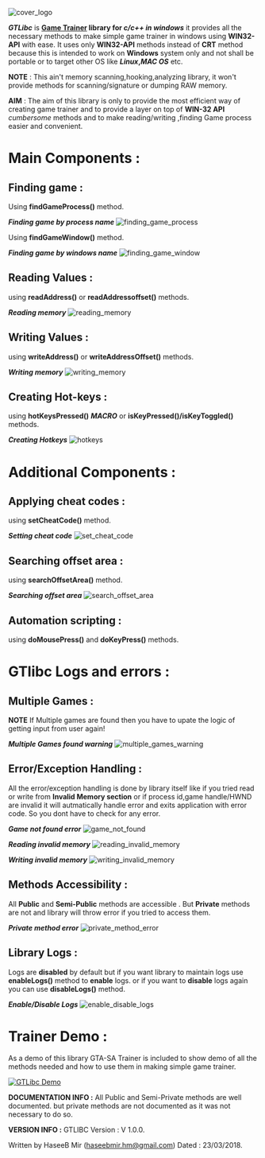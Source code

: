 ![cover_logo](https://github.com/haseeb-heaven/GTLibc/blob/master/resources/cover_logo.jpg?raw=true "")

**_GTLibc_** is **[Game Trainer](https://en.wikipedia.org/wiki/Trainer_(games)) library for _c/c++ in windows_** it provides all the necessary methods to make simple game trainer in
windows using **WIN32-API** with ease.
It uses only **WIN32-API** methods instead of **CRT** method because this is intended to work on **Windows** system only
and not shall be portable or to target other OS like **_Linux_,_MAC OS_** etc.

**NOTE** : This ain't memory scanning,hooking,analyzing library, it won't provide methods for scanning/signature or dumping RAW memory.
 
**AIM** : The aim of this library is only to provide the most efficient way of creating game trainer 
and to provide a layer on top of **WIN-32 API** _cumbersome_ methods and to make reading/writing ,finding Game process easier and convenient.


# Main Components :

## Finding game : 

Using **findGameProcess()** method.

**_Finding game by process name_**
![finding_game_process](https://github.com/haseeb-heaven/GTLibc/blob/master/resources/finding_game_process.jpg?raw=true "")


Using **findGameWindow()** method.

**_Finding game by windows name_**
![finding_game_window](https://github.com/haseeb-heaven/GTLibc/blob/master/resources/finding_game_window.jpg?raw=true "")


## Reading Values : 

using **readAddress()** or **readAddressoffset()** methods.

**_Reading memory_**
![reading_memory](https://github.com/haseeb-heaven/GTLibc/blob/master/resources/reading_memory.jpg?raw=true "")

## Writing Values : 

using **writeAddress()** or **writeAddressOffset()** methods.

**_Writing memory_**
![writing_memory](https://github.com/haseeb-heaven/GTLibc/blob/master/resources/writing_memory.jpg?raw=true "")

## Creating Hot-keys :

using **hotKeysPressed()** **_MACRO_** or **isKeyPressed()/isKeyToggled()** methods.

**_Creating Hotkeys_**
![hotkeys](https://github.com/haseeb-heaven/GTLibc/blob/master/resources/hotkeys.jpg?raw=true "")

# Additional Components :

## Applying cheat codes : 

using **setCheatCode()** method.

**_Setting cheat code_**
![set_cheat_code](https://github.com/haseeb-heaven/GTLibc/blob/master/resources/set_cheat_code.jpg?raw=true "")

## Searching offset area : 

using **searchOffsetArea()** method.

**_Searching offset area_**
![search_offset_area](https://github.com/haseeb-heaven/GTLibc/blob/master/resources/search_offset_area.jpg?raw=true "")

## Automation scripting  : 

using **doMousePress()** and **doKeyPress()** methods.


# GTlibc Logs and errors :

## Multiple Games :
**NOTE** If Multiple games are found then you have to upate the logic of getting input from user again!

**_Multiple Games found warning_**
![multiple_games_warning](https://github.com/haseeb-heaven/GTLibc/blob/master/resources/multiple_games_warning.jpg?raw=true "")


## Error/Exception Handling :

All the error/exception handling is done by library itself like if you tried read or write from **Invalid Memory section** or if process id,game handle/HWND are invalid  it will autmatically handle error and exits application with error code. So you dont have to check for any error.

**_Game not found error_**
![game_not_found](https://github.com/haseeb-heaven/GTLibc/blob/master/resources/game_not_found.jpg?raw=true "")


**_Reading invalid memory_**
![reading_invalid_memory](https://github.com/haseeb-heaven/GTLibc/blob/master/resources/reading_invalid_memory.jpg?raw=true "")


**_Writing invalid memory_**
![writing_invalid_memory](https://github.com/haseeb-heaven/GTLibc/blob/master/resources/writing_invalid_memory.jpg?raw=true "")


## Methods Accessibility :

All **Public** and **Semi-Public** methods are accessible . But **Private** methods are not and library will throw error if you tried to access them.

**_Private method error_**
![private_method_error](https://github.com/haseeb-heaven/GTLibc/blob/master/resources/private_method_error.jpg?raw=true "")

## Library Logs :

Logs are **disabled** by default but if you want library to maintain logs use **enableLogs()** method to **enable** logs.
or if you want to **disable** logs again you can use **disableLogs()** method.

**_Enable/Disable Logs_**
![enable_disable_logs](https://github.com/haseeb-heaven/GTLibc/blob/master/resources/enable_disable_logs.jpg?raw=true "")


# Trainer Demo :
As a demo of this library GTA-SA Trainer is included to show demo of all the methods needed and how to use them in making simple game trainer.

[![GTLibc Demo](https://img.youtube.com/vi/cRCnN987gd8/0.jpg)](https://www.youtube.com/watch?v=cRCnN987gd8)

**DOCUMENTATION INFO :**
All Public and Semi-Private methods are well documented.
but private methods are not documented as it was not necessary to do so.

**VERSION INFO :**
GTLIBC Version : V 1.0.0.

Written by HaseeB Mir (haseebmir.hm@gmail.com)
Dated : 23/03/2018.
